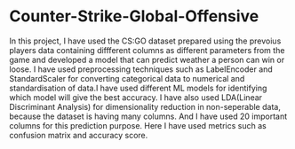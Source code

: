 # Counter-Strike-Global-Offensive
In this project, I have used the CS:GO dataset prepared using the prevoius players data containing diffferent columns as different parameters from the game and developed a model that can predict weather a person can win or loose. I have used preprocessing techniques such as LabelEncoder and StandardScaler for converting categorical data to numerical and standardisation of data.I have used different ML models for identifying which model will give the best accuracy. I have also used LDA(Linear Discriminant Analysis) for dimensionality reduction in non-seperable data, because the dataset is having many columns. And I have used 20 important columns for this prediction purpose. Here I have used metrics such as confusion matrix and accuracy score.

